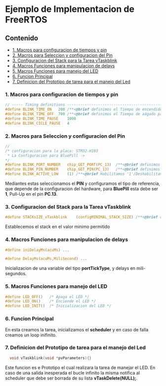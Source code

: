# Ejemplo de Implementacion de FreeRTOS

## Contenido
* [1. Macros para configuracion de tiempos y pin](#1-macros-para-configuracion-de-tiempos-y-pin)
* [2. Macros para Seleccion y configuracion del Pin](#2-macros-para-seleccion-y-configuracion-del-pin)
* [3. Configuracion del Stack para la Tarea vTaskblink](#3-configuracion-del-stack-para-la-tarea-vtaskblink)
* [4. Macros Funciones para manipulacion de delays](#4-macros-funciones-para-manipulacion-de-delays)
* [5. Macros Funciones para manejo del LED](#5-macros-funciones-para-manejo-del-led)
* [6. Funcion Principal](#6-funcion-principal)
* [7. Definicion del Prototipo de tarea para el manejo del Led](#7-definicion-del-prototipo-de-tarea-para-el-manejo-del-led)

### 1. Macros para configuracion de tiempos y pin 
~~~ c   
// ----- Timing definitions -------------------------------------------------
#define BLINK_TIME_ON   200 /**<@brief definimos el Tiempo de encendido para el LED */
#define BLINK_TIME_OFF  700 /**<@brief definimos el Tiempo de aágado para el LED */
#define BLINK_TIME_PAUSE    1000  
#define BLINK_CICLE_PAUSE   4
~~~

### 2. Macros para Seleccion y configuracion del Pin 
~~~ c
//
/* configuracion para la placa: STM32-H103
 * La Configuracion para BluePill ->
*/
#define BLINK_PORT_NUMBER   chip_GET_PORT(PC_13)  /**<@brief definimos el Puerto para el LED */
#define BLINK_PIN_NUMBER    chip_GET_PIN(PC_13)   /**<@brief definimos el Pin del LED */
#define BLINK_ACTIVE_LOW    (1) /**<@brief Habilitamos '1'/Deshabilitamos '0' el pull up del LED*/
~~~
Mediantes estas seleccionamos el **PIN** y configuramos el tipo de referencia, que depende de la configuracion del hardware, para **BluePill** esta debe ser **1**, Pull-Up en el pin **PC.13**.

### 3. Configuracion del Stack para la Tarea vTaskblink
~~~ c
#define STACKsIZE_vTaskblink    (configMINIMAL_STACK_SIZE) /**<@brief definimos el tamaño del STACK de memoria para la tarea que maneja del LED */
~~~
Establecemos el stack en el valor minimo permitido


### 4. Macros Funciones para manipulacion de delays
~~~ c
#define iniDelayMs(acuMs) ...

#define DelayMs(acuMs,MiliSecond) ...
~~~
Inicializacion de una variable del tipo **portTickType**, y delays en mili-segundos.


### 5. Macros Funciones para manejo del LED
~~~ c
#define LED_OFF()   /* Apaga el LED */
#define LED_ON()    /* Enciende el LED */
#define LED_INIT()  /* Inicializacion del LED */
~~~

### 6. Funcion Principal 
En esta creamos la tarea, inicializamos el **scheduler** y en caso de falla creamos un loop inifinito.


### 7. Definicion del Prototipo de tarea para el manejo del Led
~~~ c 
  void vTaskblink(void *pvParameters){}
~~~ 
Este funcion es e Prototipo el cual realizara la tarea de manejar el LED. En caso de una salida inesperada el bucle infinito la misma notifica al scheduler que debe ser borrada de su lista **vTaskDelete(NULL);**.
